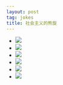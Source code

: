 ```yaml
---
layout: post
tag: jokes
title: 社会主义的熊旋
---
```

*  <img src="/images/xx1.jpg">
*  <img src="/images/xx2.jpg">
*  <img src="/images/xx3.jpg">
*  <img src="/images/xx4.jpg">
*  <img src="/images/xx5.jpg">
*  <img src="/images/xx6.jpg">